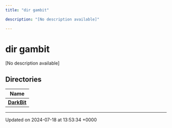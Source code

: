 ```yaml
---
title: "dir gambit"

description: "[No description available]"

---
```


# dir gambit

[No description available]

## Directories

| Name           |
| -------------- |
| **[DarkBit](/documentation/code/files/dir_942f8d798c3658965d2baafb0a0fad20/#dir-darkbit)**  |






-------------------------------

Updated on 2024-07-18 at 13:53:34 +0000
